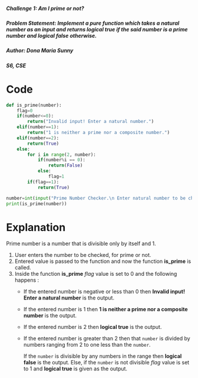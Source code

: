##### Challenge 1: Am I prime or not?
##### Problem Statement: Implement a pure function which takes a natural number as an input and returns logical true if the said number is a prime number and logical false otherwise.
##### Author: Dona Maria Sunny 
#####         S6, CSE

# Code
```python
def is_prime(number):
    flag=0
    if(number<=0):
        return("Invalid input! Enter a natural number.")
    elif(number==1):
        return("1 is neither a prime nor a composite number.")
    elif(number==2):
        return(True)
    else:
        for i in range(2, number):
            if(number%i == 0):
                return(False)
            else:
                flag=1
        if(flag==1):
            return(True)            

number=int(input("Prime Number Checker.\n Enter natural number to be checked?"))
print(is_prime(number))
```
# Explanation
Prime number is a number that is divisible only by itself and 1.
1. User enters the number to be checked, for prime or not.
2. Entered value is passed to the function and now the function **is_prime** is called.
3. Inside the function **is_prime** _flag_ value is set to 0 and the following happens :
   * If the entered number is negative or less than 0 then **Invalid input! Enter a natural number** is the output.
   * If the entered number is 1 then **1 is neither a prime nor a composite number** is the output.
   * If the entered number is 2 then **logical true** is the output.
   * If the entered number is greater than 2 then that ```number``` is divided by numbers ranging from 2 to one less than the ```number```. 
   
     If the ```number``` is divisible by any numbers in the range then **logical false** is the output. Else, if the ```number``` is not divisible _flag_ value is set to          1 and **logical true** is given as the output.
